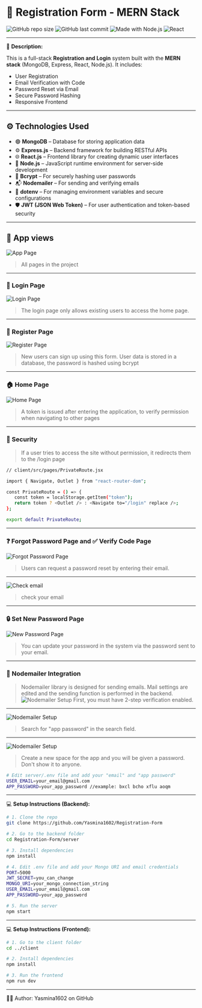 # 🚀 Registration Form - MERN Stack

![GitHub repo size](https://img.shields.io/github/repo-size/Yasmina1602/Registration-Form)
![GitHub last commit](https://img.shields.io/github/last-commit/Yasmina1602/Registration-Form)
![Made with Node.js](https://img.shields.io/badge/Backend-Node.js-green?logo=node.js)
![React](https://img.shields.io/badge/Frontend-React-blue?logo=react)

---

📝 **Description:**

This is a full-stack **Registration and Login** system built with the **MERN stack** (MongoDB, Express, React, Node.js). It includes:

- User Registration  
- Email Verification with Code  
- Password Reset via Email  
- Secure Password Hashing  
- Responsive Frontend

---

## ⚙️ Technologies Used

- 🟢 **MongoDB** – Database for storing application data  
- ⚙️ **Express.js** – Backend framework for building RESTful APIs  
- 🌐 **React.js** – Frontend library for creating dynamic user interfaces  
- 🔵 **Node.js** – JavaScript runtime environment for server-side development  
- 🔐 **Bcrypt** – For securely hashing user passwords  
- 📬 **Nodemailer** – For sending and verifying emails  
- 🌱 **dotenv** – For managing environment variables and secure configurations  
- 🛡️ **JWT (JSON Web Token)** – For user authentication and token-based security

---

## 📸 App views
![App Page](client/public/screenshots/full-page.png)  
> All pages in the project

---

### 🔑 Login Page
![Login Page](client/public/screenshots/login_validation.png)  
> The login page only allows existing users to access the home page.

---

### 🧾 Register Page
![Register Page](client/public/screenshots/register_validation.png)  
> New users can sign up using this form. User data is stored in a database, the password is hashed using bcrypt

---

### 🏠 Home Page
![Home Page](client/public/screenshots/home-page.png)  
> A token is issued after entering the application, to verify permission when navigating to other pages

---

### 🔑 Security 
> If a user tries to access the site without permission, it redirects them to the /login page
```bash
// client/src/pages/PrivateRoute.jsx

import { Navigate, Outlet } from "react-router-dom";

const PrivateRoute = () => {
   const token = localStorage.getItem("token"); 
   return token ? <Outlet /> : <Navigate to="/login" replace />;
};

export default PrivateRoute;
```

---

### ❓ Forgot Password Page and ✅ Verify Code Page
![Forgot Password Page](client/public/screenshots/forgot-password.png)  
> Users can request a password reset by entering their email.
---
![Check email](client/public/screenshots/check-email.png)  
> check your email

---

### 🔒 Set New Password Page
![New Password Page](client/public/screenshots/new-password.png)  
> You can update your password in the system via the password sent to your email.

---

### 📧 Nodemailer Integration
> Nodemailer library is designed for sending emails. Mail settings are edited and the sending function is performed in the backend.
![Nodemailer Setup](client/public/screenshots/nodemailer1.png)
> First, you must have 2-step verification enabled.
---
![Nodemailer Setup](client/public/screenshots/nodemailer2.png)  
> Search for "app password" in the search field.
---
![Nodemailer Setup](client/public/screenshots/nodemailer3.png)  
> Create a new space for the app and you will be given a password. Don't show it to anyone.
```bash
# Edit server/.env file and add your "email" and "app password"
USER_EMAIL=your_email@gmail.com
APP_PASSWORD=your_app_password //example: bxcl bcho xflu aoqm
```

---

💻 **Setup Instructions (Backend):**

```bash
# 1. Clone the repo
git clone https://github.com/Yasmina1602/Registration-Form

# 2. Go to the backend folder
cd Registration-Form/server

# 3. Install dependencies
npm install

# 4. Edit .env file and add your Mongo URI and email credentials
PORT=5000
JWT_SECRET=you_can_change
MONGO_URI=your_mongo_connection_string
USER_EMAIL=your_email@gmail.com
APP_PASSWORD=your_app_password

# 5. Run the server
npm start
```

---

💻 **Setup Instructions (Frontend):**

```bash
# 1. Go to the client folder
cd ../client

# 2. Install dependencies
npm install

# 3. Run the frontend
npm run dev
```
---

🙋‍♀️ Author:
Yasmina1602 on GitHub

